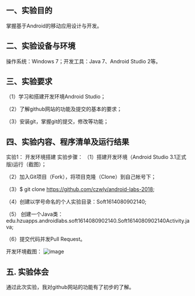 ## 一、实验目的
掌握基于Android的移动应用设计与开发。

## 二、实验设备与环境
操作系统：Windows 7；开发工具：Java 7、Android Studio 2等。

## 三、实验要求
（1）学习和搭建开发环境Android Studio； 

（2）了解github网站的功能及提交的基本的要求；

（3）安装git，掌握git的提交，修改等功能；

## 四、实验内容、程序清单及运行结果
实验1：	开发环境搭建
实验步骤：
（1）搭建开发环境（Android Studio 3.1正式版)运行（截图）；

（2）加入Git项目（Fork），将项目克隆（Clone）到自己帐号下；

（3）$ git clone https://github.com/czwly/android-labs-2018;

（4）创建以学号命名的个人实验目录：Soft1614080902140;

（5） 创建一个Java类：edu.hzuapps.androidlabs.soft1614080902140.Soft1614080902140Activity.java;

（6）提交代码并发Pull Request。

开发环境截图：
![image](https://github.com/czwly/android-labs-2018/blob/master/Soft1614080902140/report1.png)

## 五. 实验体会

通过此次实验，我对github网站的功能有了初步的了解。
